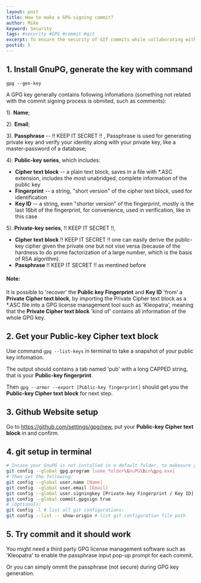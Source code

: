 ```yaml
---
layout: post
title: How to make a GPG-signing commit?
author: Mike
keyword: Security
tags: #security #GPG #commit #git
excerpt: To ensure the security of GIT commits while collaborating with others in a large project
postid: 5
---
```

## 1. Install GnuPG, generate the key with command
`gpg --gen-key`

A GPG key generally contains following infomations (something not related with the commit signing process is obmited, such as comments):

1). **Name**;

2). **Email**;

3). **Passphrase** -- !! KEEP IT SECRET !! , Passphrase is used for generating private key and verify your identity along with your private key, like a master-password of a database;

4). **Public-key series**, which includes:
- **Cipher text block** -- a plain text block, saves in a file with *.ASC extension, includes the most unabridged, complete information of the public key
- **Fingerprint** -- a string, "short version" of the cipher text block, used for identification
- **Key ID** -- a string, even "shorter version" of the fingerprint, mostly is the last 16bit of the fingerprint, for convenience, used in verification, like in this case

5). **Private-key series**, !! KEEP IT SECRET !!, 
- **Cipher text block** !! KEEP IT SECRET !! one can easily derive the public-key cipher given the private one but not vise versa (because of the hardness to do prime factorization of a large number, which is the basis of RSA algorithm).
- **Passphrase** !! KEEP IT SECRET !! as mentined before

#### Note:
It is possible to 'recover' the **Public key Fingerprint** and **Key ID** 'from' a **Private Cipher text block**, by importing the Private Cipher text block as a *.ASC file into a GPG license management tool such as 'Kleopatra', meaning that the **Private Cipher text block** 'kind of' contains all information of the whole GPG key. 

## 2. Get your Public-key Cipher text block
Use command `gpg --list-keys` in terminal to take a snapshot of your public key infomation.

The output should contains a tab named 'pub' with a long CAPPED string, that is your **Public-key fingerprint**.

Then `gpg --armor --export [Public-key fingerprint]` should get you the **Public-key Cipher text block** for next step.

## 3. Github Website setup
Go to https://github.com/settings/gpg/new, put your **Public-key Cipher text block** in and confirm.

## 4. git setup in terminal
``` sh
# Incase your GnuPG is not installed in a default folder, to makesure git can found the gpg executive, you need to set before use:
git config --global gpg.program [some_folder\GnuPG\bin\gpg.exe]
# Then set the following:
git config --global user.name [Name]
git config --global user.email [Email]
git config --global user.signingkey [Private-key Fingerprint / Key ID]
git config --global commit.gpgsign true
# (Optional):
git config -l # list all git configurations:
git config --list -- show-origin # list git configuration file path
```
## 5. Try commit and it should work
You might need a third party GPG license management software such as 'Kleopatra' to enable the passphrase input pop-up prompt for each commit.

Or you can simply ommit the passphrase (not secure) during GPG key generation.